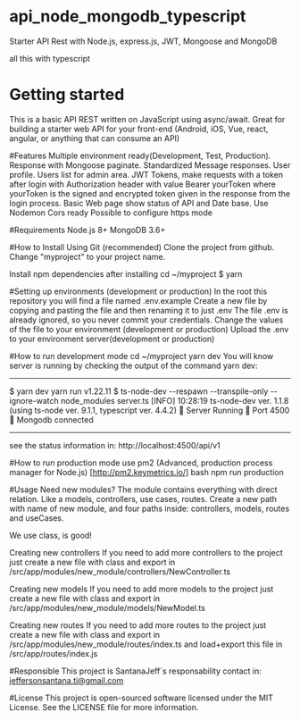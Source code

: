 # api_node_mongodb_typescript

Starter API Rest with Node.js, express.js, JWT, Mongoose and MongoDB

all this with typescript
# Getting started

This is a basic API REST written on JavaScript using async/await. Great for building a starter web API for your front-end (Android, iOS, Vue, react, angular, or anything that can consume an API)

#Features
Multiple environment ready(Development, Test, Production).
Response with Mongoose paginate.
Standardized Message responses.
User profile.
Users list for admin area.
JWT Tokens, make requests with a token after login with Authorization header with value Bearer yourToken where yourToken is the signed and encrypted token given in the response from the login process.
Basic Web page show status of API and Date base.
Use Nodemon
Cors ready
Possible to configure https mode

#Requirements
Node.js 8+
MongoDB 3.6+

#How to Install
Using Git (recommended)
Clone the project from github. Change "myproject" to your project name.

Install npm dependencies after installing
cd ~/myproject
$ yarn

#Setting up environments (development or production)
In the root this repository you will find a file named .env.example
Create a new file by copying and pasting the file and then renaming it to just .env
The file .env is already ignored, so you never commit your credentials.
Change the values of the file to your environment (development or production)
Upload the .env to your environment server(development or production)

#How to run development mode
cd ~/myproject
yarn dev
You will know server is running by checking the output of the command yarn dev:

---

$ yarn dev
yarn run v1.22.11
$ ts-node-dev --respawn --transpile-only --ignore-watch node_modules server.ts
[INFO] 10:28:19 ts-node-dev ver. 1.1.8 (using ts-node ver. 9.1.1, typescript ver. 4.4.2)
🚀 Server Running
🚀 Port 4500
🚀 Mongodb connected

---

see the status information in: http://localhost:4500/api/v1

#How to run production mode
use pm2 (Advanced, production process manager for Node.js) [http://pm2.keymetrics.io/]
bash
npm run production

#Usage
Need new modules? The module contains everything with direct relation. Like a models, controllers, use cases, routes. Create a new path with name of new module, and four paths inside: controllers, models, routes and useCases. 

We use class, is good! 

Creating new controllers
If you need to add more controllers to the project just create a new file with class and export in /src/app/modules/new_module/controllers/NewController.ts 

Creating new models
If you need to add more models to the project just create a new file with class and export in /src/app/modules/new_module/models/NewModel.ts

Creating new routes
If you need to add more routes to the project just create a new file with class and export in /src/app/modules/new_module/routes/index.ts and load+export this file in /src/app/routes/index.js

#Responsible
This project is SantanaJeff´s responsability
contact in:
jeffersonsantana.ti@gmail.com

#License
This project is open-sourced software licensed under the MIT License. See the LICENSE file for more information.